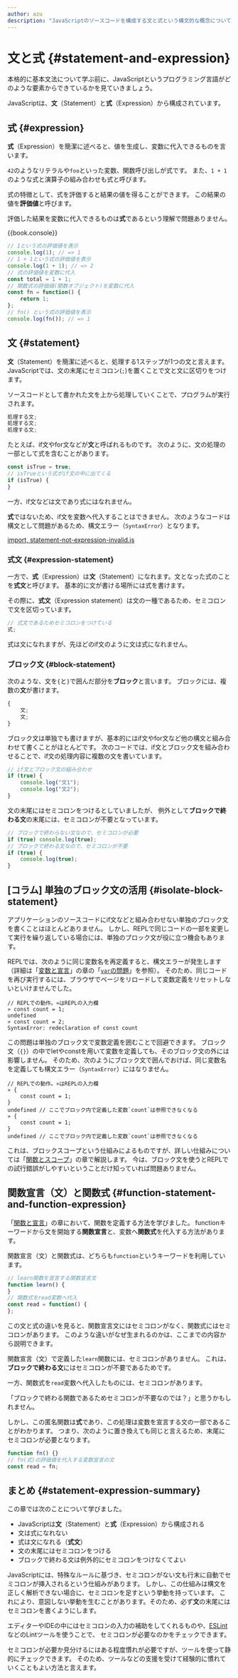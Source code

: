 ```yaml
---
author: azu
description: "JavaScriptのソースコードを構成する文と式という構文的な概念について紹介します。文と式の違いを理解することで、どの場合にセミコロンを入れるかが分かるようになります。抽象的な話が多くなるため、完全に理解はしなくても問題はありません。"
---
```


# 文と式 {#statement-and-expression}

本格的に基本文法について学ぶ前に、JavaScriptというプログラミング言語がどのような要素からできているかを見ていきましょう。

JavaScriptは、**文**（Statement）と**式**（Expression）から構成されています。

## 式 {#expression}

**式**（Expression）を簡潔に述べると、値を生成し、変数に代入できるものを言います。

`42`のようなリテラルや`foo`といった変数、関数呼び出しが式です。
また、`1 + 1`のような式と演算子の組み合わせも式と呼びます。

式の特徴として、式を評価すると結果の値を得ることができます。
この結果の値を**評価値**と呼びます。

評価した結果を変数に代入できるものは**式**であるという理解で問題ありません。

{{book.console}}
```js
// 1という式の評価値を表示
console.log(1); // => 1
// 1 + 1という式の評価値を表示
console.log(1 + 1); // => 2
// 式の評価値を変数に代入
const total = 1 + 1;
// 関数式の評価値(関数オブジェクト)を変数に代入
const fn = function() {
    return 1;
};
// fn() という式の評価値を表示
console.log(fn()); // => 1
```

## 文 {#statement}

**文**（Statement）を簡潔に述べると、処理する1ステップが1つの文と言えます。
JavaScriptでは、文の末尾にセミコロン(`;`)を置くことで文と文に区切りをつけます。

ソースコードとして書かれた文を上から処理していくことで、プログラムが実行されます。

<!-- doctest:disable -->
```js
処理する文;
処理する文;
処理する文;
```

たとえば、if文やfor文などが**文**と呼ばれるものです。
次のように、文の処理の一部として式を含むことがあります。

```js
const isTrue = true;
// isTrueという式がif文の中に出てくる
if (isTrue) {
}
```

一方、if文などは文であり式にはなれません。

**式**ではないため、if文を変数へ代入することはできません。
次のようなコードは構文として問題があるため、構文エラー（`SyntaxError`）となります。

[import, statement-not-expression-invalid.js](src/statement-not-expression-invalid.js)

### 式文 {#expression-statement}

一方で、**式**（Expression）は**文**（Statement）になれます。文となった式のことを**式文**と呼びます。
基本的に文が書ける場所には式を書けます。

その際に、**式文**（Expression statement）は文の一種であるため、セミコロンで文を区切っています。

<!-- doctest:disable -->
```js
// 式文であるためセミコロンをつけている
式;
```

式は文になれますが、先ほどのif文のように文は式になれません。

### ブロック文 {#block-statement}

次のような、文を`{`と`}`で囲んだ部分を**ブロック**と言います。
ブロックには、複数の**文**が書けます。

<!-- doctest:disable -->
```js
{
    文;
    文;
}
```

ブロック文は単独でも書けますが、基本的にはif文やfor文など他の構文と組み合わせて書くことがほとんどです。
次のコードでは、if文とブロック文を組み合わせることで、if文の処理内容に複数の文を書いています。

```js
// if文とブロック文の組み合わせ
if (true) {
    console.log("文1");
    console.log("文2");
}
```

文の末尾にはセミコロンをつけるとしていましたが、
例外として**ブロックで終わる文**の末尾には、セミコロンが不要となっています。

```js
// ブロックで終わらない文なので、セミコロンが必要
if (true) console.log(true);
// ブロックで終わる文なので、セミコロンが不要
if (true) {
    console.log(true);
}
```

## [コラム] 単独のブロック文の活用 {#isolate-block-statement}

アプリケーションのソースコードにif文などと組み合わせない単独のブロック文を書くことはほとんどありません。
しかし、REPLで同じコードの一部を変更して実行を繰り返している場合には、単独のブロック文が役に立つ機会もあります。

REPLでは、次のように同じ変数名を再定義すると、構文エラーが発生します（詳細は「[変数と宣言][]」の章の「[`var`の問題][]」を参照）。
そのため、同じコードを再び実行するには、ブラウザでページをリロードして変数定義をリセットしないといけませんでした。

```
// REPLでの動作。»はREPLの入力欄
» const count = 1;
undefined
» const count = 2;
SyntaxError: redeclaration of const count
```

この問題は単独のブロック文で変数定義を囲むことで回避できます。
ブロック文（`{}`）の中でletやconstを用いて変数を定義しても、そのブロック文の外には影響しません。
そのため、次のようにブロック文で囲んでおけば、同じ変数名を定義しても構文エラー（`SyntaxError`）にはなりません。

```
// REPLでの動作。»はREPLの入力欄
» {
    const count = 1;
}
undefined // ここでブロック内で定義した変数`count`は参照できなくなる
» {
    const count = 1;
}
undefined // ここでブロック内で定義した変数`count`は参照できなくなる
```

これは、ブロックスコープという仕組みによるものですが、詳しい仕組みについては「[関数とスコープ][]」の章で解説します。
今は、ブロック文を使うとREPLでの試行錯誤がしやすいということだけ知っていれば問題ありません。

## 関数宣言（文）と関数式 {#function-statement-and-function-expression}

「[関数と宣言][]」の章において、関数を定義する方法を学びました。
functionキーワードから文を開始する**関数宣言**と、変数へ**関数式**を代入する方法があります。

関数宣言（文）と関数式は、どちらも`function`というキーワードを利用しています。

```js
// learn関数を宣言する関数宣言文
function learn() {
}
// 関数式をread変数へ代入
const read = function() {
};
```

この文と式の違いを見ると、関数宣言文にはセミコロンがなく、関数式にはセミコロンがあります。
このような違いがなぜ生まれるのかは、ここまでの内容から説明できます。

関数宣言（文）で定義した`learn`関数には、セミコロンがありません。
これは、**ブロックで終わる文**にはセミコロンが不要であるためです。

一方、関数式を`read`変数へ代入したものには、セミコロンがあります。

<!-- textlint-disable preset-ja-technical-writing/ja-no-weak-phrase -->

「ブロックで終わる関数であるためセミコロンが不要なのでは？」と思うかもしれません。

<!-- textlint-enable preset-ja-technical-writing/ja-no-weak-phrase -->

しかし、この匿名関数は**式**であり、この処理は変数を宣言する文の一部であることがわかります。
つまり、次のように置き換えても同じと言えるため、末尾にセミコロンが必要となります。

```js
function fn() {}
// fn(式)の評価値を代入する変数宣言の文
const read = fn;
```

## まとめ {#statement-expression-summary}

この章では次のことについて学びました。

- JavaScriptは**文**（Statement）と**式**（Expression）から構成される
- 文は式になれない
- 式は文になれる（**式文**）
- 文の末尾にはセミコロンをつける
- ブロックで終わる文は例外的にセミコロンをつけなくてよい

JavaScriptには、特殊なルールに基づき、セミコロンがない文も行末に自動でセミコロンが挿入されるという仕組みがあります。
しかし、この仕組みは構文を正しく解析できない場合に、セミコロンを足すという挙動を持っています。
これにより、意図しない挙動を生むことがあります。そのため、必ず**文**の末尾にはセミコロンを書くようにします。

エディターやIDEの中にはセミコロンの入力の補助をしてくれるものや、[ESLint][]などのLintツールを使うことで、
セミコロンが必要なのかをチェックできます。

セミコロンが必要か見分けるにはある程度慣れが必要ですが、ツールを使って静的にチェックできます。
そのため、ツールなどの支援を受けて経験的に慣れていくこともよい方法と言えます。

[関数と宣言]: ../function-declaration/README.md
[関数とスコープ]: ../function-scope/README.md
[変数と宣言]: ../variables/README.md
[`var`の問題]: ../variables/README.md#var-issues
[ESLint]: https://eslint.org/  "ESLint - Pluggable JavaScript linter"
